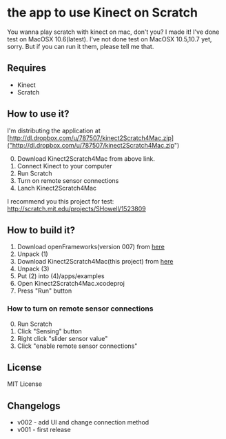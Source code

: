 # the app to use Kinect on Scratch
You wanna play scratch with kinect on mac, don't you?  I made it!  I've done test on MacOSX 10.6(latest).
I've not done test on MacOSX 10.5,10.7 yet, sorry.  But if you can run it them, please tell me that.
## Requires
* Kinect
* Scratch

## How to use it?
I'm distributing the application at [http://dl.dropbox.com/u/787507/kinect2Scratch4Mac.zip]("http://dl.dropbox.com/u/787507/kinect2Scratch4Mac.zip")

  
0. Download Kinect2Scratch4Mac from above link.
1. Connect Kinect to your computer
2. Run Scratch
3. Turn on remote sensor connections
4. Lanch Kinect2Scratch4Mac

I recommend you this project for test: http://scratch.mit.edu/projects/SHowell/1523809

## How to build it?

1. Download openFrameworks(version 007) from [here]("http://openframeworks.cc/download")
2. Unpack (1)
3. Download Kinect2Scratch4Mac(this project) from [here]("https://github.com/mactkg/kinect2Scratch4Mac/zipball/master")
4. Unpack (3)
5. Put (2) into (4)/apps/examples
6. Open Kinect2Scratch4Mac.xcodeproj
7. Press "Run" button

### How to turn on remote sensor connections
0. Run Scratch
1. Click "Sensing" button
2. Right click "slider sensor value"
3. Click "enable remote sensor connections"


## License

MIT License

## Changelogs
* v002 - add UI and change connection method
* v001 - first release

